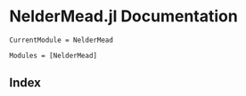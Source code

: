 # NelderMead.jl Documentation

```@meta
CurrentModule = NelderMead
```

```@autodocs
Modules = [NelderMead]
```

## Index

```@index
```
